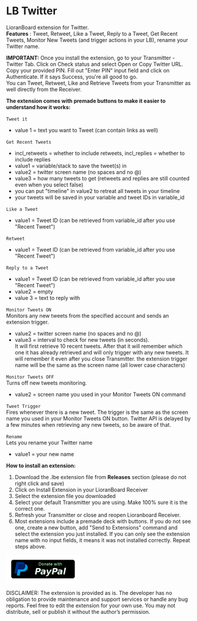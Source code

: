 # LB Twitter
 LioranBoard extension for Twitter.      
**Features** : Tweet, Retweet, Like a Tweet, Reply to a Tweet, Get Recent Tweets, Monitor New Tweets (and trigger actions in your LB), rename your Twitter name.       

**IMPORTANT:**
Once you install the extension, go to your Transmitter - Twitter Tab. Click on Check status and select Open or Copy Twitter URL. Copy your provided PIN.
Fill out "Enter PIN" input field and click on Authenticate. If it says Success, you're all good to go.  
You can Tweet, Retweet, Like and Retrieve Tweets from your Transmitter as well directly from the Receiver. 

**The extension comes with premade buttons to make it easier to understand how it works:**

`Tweet it`
* value 1 = text you want to Tweet (can contain links as well)      


`Get Recent Tweets`   
* incl_retweets = whether to include retweets, incl_replies = whether to include replies      
* value1 = variable/stack to save the tweet(s) in
* value2 = twitter screen name  (no spaces and no @)        
* value3 = how many tweets to get (retweets and replies are still counted even when you select false)        
* you can put "timeline" in value2 to retreat all tweets in your timeline       
* your tweets will be saved in your variable and tweet IDs in variable_id               
			
			
`Like a Tweet`
* value1 = Tweet ID (can be retrieved from variable_id after you use "Recent Tweet")      

`Retweet`
* value1 = Tweet ID (can be retrieved from variable_id after you use "Recent Tweet")       


`Reply to a Tweet`
* value1 = Tweet ID (can be retrieved from variable_id after you use "Recent Tweet")
* value2 = empty
* value 3 = text to reply with       

`Monitor Tweets ON`    
Monitors any new tweets from the specified account and sends an extension trigger.      
* value2 = twitter screen name (no spaces and no @)       
* value3 = interval to check for new tweets (in seconds).    
It will first retrieve 10 recent tweets. After that it will remember which one it has already retrieved and will only trigger with any new tweets. It will remember it even after you close Transmitter. the extension trigger name will be the same as the screen name (all lower case characters)       

`Monitor Tweets OFF`     
Turns off new tweets monitoring.
* value2 = screen name you used in your Monitor Tweets ON command         

`Tweet Trigger`       
Fires whenever there is a new tweet. The trigger is the same as the screen name you used in your Monitor Tweets ON button. Twitter API is delayed by a few minutes when retrieving any new tweets, so be aware of that.    

`Rename`   
Lets you rename your Twitter name
* value1 = your new name


**How to install an extension:**
1. Download the .lbe extension file from **Releases** section (please do not right click and save) 
2. Click on Install Extension in your LioranBoard Receiver
3. Select the extension file you downloaded 
4. Select your default Transmitter you are using. Make 100% sure it is the correct one. 
5. Refresh your Transmitter or close and reopen Lioranboard Receiver. 
6. Most extensions include a premade deck with buttons. If you do not see one, create a new button, add "Send to Extensions" command and select the extension you just installed. If you can only see the extension name with no input fields, it means it was not installed correctly. Repeat steps above.  

[![](https://github.com/christinna9031/LioranBoard-Files/blob/main/img/paypal.png?raw=true)](https://www.paypal.com/cgi-bin/webscr?cmd=_s-xclick&hosted_button_id=3YWXYQE3HKWHQ)

DISCLAIMER: The extension is provided as is. The developer has no obligation to provide maintenance and support services or handle any bug reports.
Feel free to edit the extension for your own use. You may not distribute, sell or publish it without the author’s permission.
